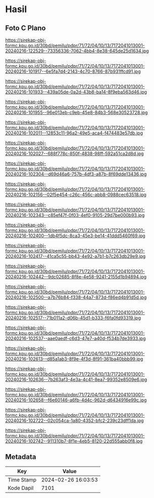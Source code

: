 # Hasil

## Foto C Plano

https://sirekap-obj-formc.kpu.go.id/30bd/pemilu/pdpr/71/72/04/10/13/7172041013001-20240216-122529--73356336-7062-4bb4-8e38-645de25d1634.jpg

https://sirekap-obj-formc.kpu.go.id/30bd/pemilu/pdpr/71/72/04/10/13/7172041013001-20240216-101917--6e5fa7d4-2143-4c70-8766-87b931ffcd91.jpg

https://sirekap-obj-formc.kpu.go.id/30bd/pemilu/pdpr/71/72/04/10/13/7172041013001-20240216-101933--439a05de-0a2d-43b8-ba14-8f9eba563d46.jpg

https://sirekap-obj-formc.kpu.go.id/30bd/pemilu/pdpr/71/72/04/10/13/7172041013001-20240216-101955--96e013eb-c9eb-45e8-84b3-568e30523728.jpg

https://sirekap-obj-formc.kpu.go.id/30bd/pemilu/pdpr/71/72/04/10/13/7172041013001-20240216-102011--12853c11-96a2-49e5-aca4-f474483e57db.jpg

https://sirekap-obj-formc.kpu.go.id/30bd/pemilu/pdpr/71/72/04/10/13/7172041013001-20240216-102027--688f778c-850f-4838-98ff-592a51ca2d8d.jpg

https://sirekap-obj-formc.kpu.go.id/30bd/pemilu/pdpr/71/72/04/10/13/7172041013001-20240216-102304--d69d46a6-757b-4df3-a87b-8f69dde13436.jpg

https://sirekap-obj-formc.kpu.go.id/30bd/pemilu/pdpr/71/72/04/10/13/7172041013001-20240216-102156--02f5e454-c26c-456c-abb8-0988cec63518.jpg

https://sirekap-obj-formc.kpu.go.id/30bd/pemilu/pdpr/71/72/04/10/13/7172041013001-20240216-102343--c85ef47f-0f03-4ef0-9105-29d7be000b93.jpg

https://sirekap-obj-formc.kpu.go.id/30bd/pemilu/pdpr/71/72/04/10/13/7172041013001-20240216-102400--1db4f5dc-8ca3-45e3-be14-41ddd5460f69.jpg

https://sirekap-obj-formc.kpu.go.id/30bd/pemilu/pdpr/71/72/04/10/13/7172041013001-20240216-102417--41ca5c55-bb43-4e92-a7b1-b7c263db29e9.jpg

https://sirekap-obj-formc.kpu.go.id/30bd/pemilu/pdpr/71/72/04/10/13/7172041013001-20240216-102442--9dc02685-8f8e-4e58-9241-2155d1b94894.jpg

https://sirekap-obj-formc.kpu.go.id/30bd/pemilu/pdpr/71/72/04/10/13/7172041013001-20240216-102500--a7b76b84-f338-44a7-873d-f86ed4b91d5d.jpg

https://sirekap-obj-formc.kpu.go.id/30bd/pemilu/pdpr/71/72/04/10/13/7172041013001-20240216-102517--71b011a2-d06b-45d1-b333-f6fa0fd93319.jpg

https://sirekap-obj-formc.kpu.go.id/30bd/pemilu/pdpr/71/72/04/10/13/7172041013001-20240216-102537--aae0aedf-c6d3-47e7-a40d-f534b7de3933.jpg

https://sirekap-obj-formc.kpu.go.id/30bd/pemilu/pdpr/71/72/04/10/13/7172041013001-20240216-102613--d85a1ab3-8f9e-4f3d-8f91-361ba40bbb99.jpg

https://sirekap-obj-formc.kpu.go.id/30bd/pemilu/pdpr/71/72/04/10/13/7172041013001-20240216-102636--7b263af3-4e3a-4c41-8ea7-99352e8509e6.jpg

https://sirekap-obj-formc.kpu.go.id/30bd/pemilu/pdpr/71/72/04/10/13/7172041013001-20240216-102658--f6e60146-a6fb-4d4c-962d-d6434916e99c.jpg

https://sirekap-obj-formc.kpu.go.id/30bd/pemilu/pdpr/71/72/04/10/13/7172041013001-20240216-102722--02c054ca-1a80-4352-bfc2-239c23dff1da.jpg

https://sirekap-obj-formc.kpu.go.id/30bd/pemilu/pdpr/71/72/04/10/13/7172041013001-20240216-102742--911310b7-8f1e-4eb5-8120-22d555abb0f8.jpg


## Metadata

| Key        | Value               |
| ---------- | ------------------- |
| Time Stamp | 2024-02-26 16:03:53 |
| Kode Dapil | 7101                |



